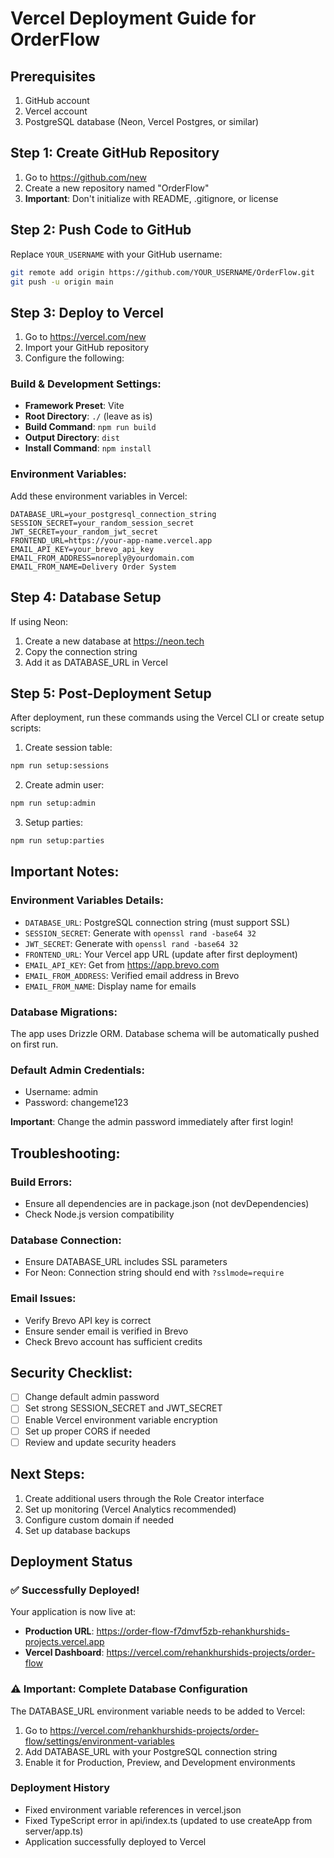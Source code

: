 # Vercel Deployment Guide for OrderFlow

## Prerequisites

1. GitHub account
2. Vercel account
3. PostgreSQL database (Neon, Vercel Postgres, or similar)

## Step 1: Create GitHub Repository

1. Go to https://github.com/new
2. Create a new repository named "OrderFlow"
3. **Important**: Don't initialize with README, .gitignore, or license

## Step 2: Push Code to GitHub

Replace `YOUR_USERNAME` with your GitHub username:

```bash
git remote add origin https://github.com/YOUR_USERNAME/OrderFlow.git
git push -u origin main
```

## Step 3: Deploy to Vercel

1. Go to https://vercel.com/new
2. Import your GitHub repository
3. Configure the following:

### Build & Development Settings:

- **Framework Preset**: Vite
- **Root Directory**: `./` (leave as is)
- **Build Command**: `npm run build`
- **Output Directory**: `dist`
- **Install Command**: `npm install`

### Environment Variables:

Add these environment variables in Vercel:

```
DATABASE_URL=your_postgresql_connection_string
SESSION_SECRET=your_random_session_secret
JWT_SECRET=your_random_jwt_secret
FRONTEND_URL=https://your-app-name.vercel.app
EMAIL_API_KEY=your_brevo_api_key
EMAIL_FROM_ADDRESS=noreply@yourdomain.com
EMAIL_FROM_NAME=Delivery Order System
```

## Step 4: Database Setup

If using Neon:

1. Create a new database at https://neon.tech
2. Copy the connection string
3. Add it as DATABASE_URL in Vercel

## Step 5: Post-Deployment Setup

After deployment, run these commands using the Vercel CLI or create setup scripts:

1. Create session table:

```bash
npm run setup:sessions
```

2. Create admin user:

```bash
npm run setup:admin
```

3. Setup parties:

```bash
npm run setup:parties
```

## Important Notes:

### Environment Variables Details:

- `DATABASE_URL`: PostgreSQL connection string (must support SSL)
- `SESSION_SECRET`: Generate with `openssl rand -base64 32`
- `JWT_SECRET`: Generate with `openssl rand -base64 32`
- `FRONTEND_URL`: Your Vercel app URL (update after first deployment)
- `EMAIL_API_KEY`: Get from https://app.brevo.com
- `EMAIL_FROM_ADDRESS`: Verified email address in Brevo
- `EMAIL_FROM_NAME`: Display name for emails

### Database Migrations:

The app uses Drizzle ORM. Database schema will be automatically pushed on first run.

### Default Admin Credentials:

- Username: admin
- Password: changeme123

**Important**: Change the admin password immediately after first login!

## Troubleshooting:

### Build Errors:

- Ensure all dependencies are in package.json (not devDependencies)
- Check Node.js version compatibility

### Database Connection:

- Ensure DATABASE_URL includes SSL parameters
- For Neon: Connection string should end with `?sslmode=require`

### Email Issues:

- Verify Brevo API key is correct
- Ensure sender email is verified in Brevo
- Check Brevo account has sufficient credits

## Security Checklist:

- [ ] Change default admin password
- [ ] Set strong SESSION_SECRET and JWT_SECRET
- [ ] Enable Vercel environment variable encryption
- [ ] Set up proper CORS if needed
- [ ] Review and update security headers

## Next Steps:

1. Create additional users through the Role Creator interface
2. Set up monitoring (Vercel Analytics recommended)
3. Configure custom domain if needed
4. Set up database backups

## Deployment Status

### ✅ Successfully Deployed!

Your application is now live at:

- **Production URL**: https://order-flow-f7dmvf5zb-rehankhurshids-projects.vercel.app
- **Vercel Dashboard**: https://vercel.com/rehankhurshids-projects/order-flow

### ⚠️ Important: Complete Database Configuration

The DATABASE_URL environment variable needs to be added to Vercel:

1. Go to https://vercel.com/rehankhurshids-projects/order-flow/settings/environment-variables
2. Add DATABASE_URL with your PostgreSQL connection string
3. Enable it for Production, Preview, and Development environments

### Deployment History

- Fixed environment variable references in vercel.json
- Fixed TypeScript error in api/index.ts (updated to use createApp from server/app.ts)
- Application successfully deployed to Vercel
